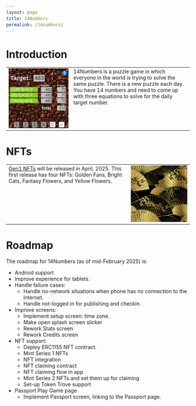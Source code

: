 ```yaml
---
layout: page
title: 14Numbers
permalink: /14numbers/
---
```


# Introduction

<table>
<tbody>
<tr>
  <td><img src="./14numbers/nfts/scenes.png" width="1000">
  <td valign="top">14Numbers is a puzzle game in which everyone in the world is trying to solve the same puzzle. There is a new puzzle each day.  You have 14 numbers and need to come up with three equations to solve for the daily target number.</td>
  </td>
</tr>
</tbody>
</table>

# NFTs


<table>
<tbody>
<tr>
  <td valign="top"><a href="./14numbers/nfts.md">Gen1 NFTs</a> will be released in April, 2025. This first release has four NFTs: Golden Fans, Bright Cats, Fantasy Flowers, and Yellow Flowers.</td>
  <td><a href="./14numbers/nfts.md"><img src="./14numbers/nfts/100goldenfans.png" width="500"></a>
  </td>
</tr>
</tbody>
</table>


# Roadmap

The roadmap for 14Numbers (as of mid-February 2025) is:

* Android support
* Improve experience for tablets.
* Handle failure cases:
  * Handle no-network situations when phone has no connection to the internet.
  * Handle not-logged in for publishing and checkin.
* Improve screens:
  * Implement setup screen: time zone.
  * Make open splash screen slicker
  * Rework Stats screen
  * Rework Credits screen
* NFT support: 
  * Deploy ERC1155 NFT contract.
  * Mint Series 1 NFTs
  * NFT integration
  * NFT claiming contract
  * NFT claiming flow in app
  * Mint Series 2 NFTs and set them up for claiming
  * Set-up Token Trove support
* Passport Play Game page
  * Implement Passport screen, linking to the Passport page.


